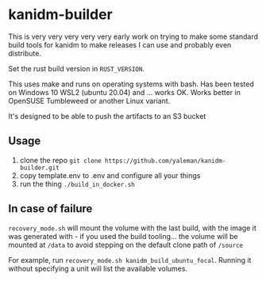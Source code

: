 # kanidm-builder

This is very very very very very early work on trying to make some standard build tools for kanidm to make releases I can use and probably even distribute.

Set the rust build version in `RUST_VERSION`.

This uses make and runs on operating systems with bash. Has been tested on Windows 10 WSL2 (ubuntu 20.04) and ... works OK. Works better in OpenSUSE Tumbleweed or another Linux variant.

It's designed to be able to push the artifacts to an S3 bucket

## Usage

 1. clone the repo `git clone https://github.com/yaleman/kanidm-builder.git`
 2. copy template.env to .env and configure all your things
 2. run the thing `./build_in_docker.sh`

 ## In case of failure

 `recovery_mode.sh` will mount the volume with the last build, with the image it was generated with - if you used the build tooling... the volume will be mounted at `/data` to avoid stepping on the default clone path of `/source`
 
 For example, run `recovery_mode.sh kanidm_build_ubuntu_focal`. Running it without specifying a unit will list the available volumes.